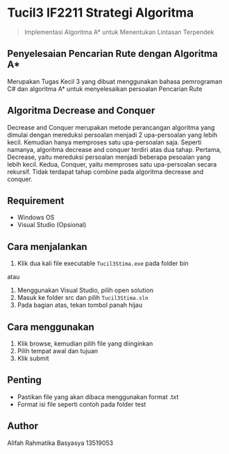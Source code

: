 # Tucil3 IF2211 Strategi Algoritma
> Implementasi Algoritma A* untuk Menentukan Lintasan Terpendek

## Penyelesaian Pencarian Rute dengan Algoritma A*
Merupakan Tugas Kecil 3 yang dibuat menggunakan bahasa pemrograman C# dan algoritma A* untuk menyelesaikan persoalan Pencarian Rute

## Algoritma Decrease and Conquer
Decrease and Conquer merupakan metode perancangan algoritma yang dimulai dengan mereduksi persoalan menjadi 2 upa-persoalan yang lebih kecil. Kemudian hanya memproses satu upa-persoalan saja. Seperti namanya, algoritma decrease and conquer terdiri atas dua tahap. Pertama, Decrease, yaitu mereduksi persoalan menjadi beberapa pesoalan yang lebih kecil. Kedua, Conquer, yaitu memproses satu upa-persoalan secara rekursif. Tidak terdapat tahap combine pada algoritma decrease and conquer.

## Requirement
* Windows OS
* Visual Studio (Opsional)

## Cara menjalankan
1. Klik dua kali file executable `Tucil3Stima.exe` pada folder bin

atau

1. Menggunakan Visual Studio, pilih open solution
2. Masuk ke folder src dan pilih `Tucil3Stima.sln`
3. Pada bagian atas, tekan tombol panah hijau

## Cara menggunakan
1. Klik browse, kemudian pilih file yang diinginkan
2. Pilih tempat awal dan tujuan
3. Klik submit

## Penting
* Pastikan file yang akan dibaca menggunakan format .txt
* Format isi file seperti contoh pada folder test

## Author
Alifah Rahmatika Basyasya 13519053
